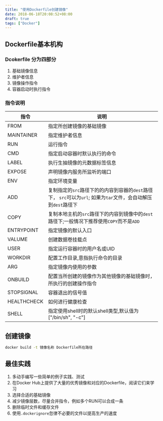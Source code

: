 ```yaml
---
title: "使用Dockerfile创建镜像"
date: 2018-06-18T20:08:52+08:00
draft: true
tags: ["Docker"]
---
```


<!--more-->

## Dockerfile基本机构
### Dcokerfile 分为四部分
1. 基础镜像信息
2. 维护者信息
3. 镜像操作指令
4. 容器启动时执行指令

### 指令说明

指令 | 说明|
---|---
FROM |指定所创建镜像的基础镜像
MAINTAINER| 指定维护者信息
RUN| 运行指令
CMD | 指定启动容器时默认执行的命令
LABEL| 执行生抽镜像的元数据标签信息
EXPOSE| 声明镜像内服务所监听的端口
ENV | 指定环境变量
ADD | 复制指定的`src`路径下的的内容到容器的`dest`路径下， `src`可以为`url`; 如果为`tar`文件，会自动解压到`dest`路径下
COPY | 复制本地主机的`src`路径下的内容到镜像中的`dest`路径下;一般情况下推荐使用`COPY`而不是`ADD`
ENTRYPOINT | 指定镜像的默认入口
VALUME| 创建数据卷挂载点
USER | 指定运行容器时的用户名或UID
WORKDIR| 配置工作目录,意指执行命令的目录
ARG | 指定镜像内使用的参数
ONBUILD | 配置当所创建的镜像作为其他镜像的基础镜像时，所执行的创建操作指令
STOPSIGNAL| 容器退出的信号值
HEALTHCHECK| 如何进行健康检查
SHELL | 指定使用shell时的默认shell类型,默认值为["/bin/sh", "-c"]

## 创建镜像
```bash
docker build -t 镜像名称 Dockerfile所在路径
```

## 最佳实践
1. 多动手编写一些简单的例子实践、测试
2. 在Docker Hub上提供了大量的优秀镜像和对应的Dockerfile，阅读它们来学习
3. 选择合适的基础镜像
4. 减少镜像层数，尽量合并指令，例如多个RUN可以合成一条
5. 删除临时文件和缓存文件
5. 使用`.dockerignore`忽律不必要的文件以提高生产的速度
